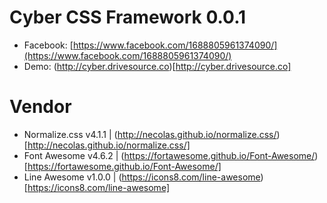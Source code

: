 # Cyber CSS Framework 0.0.1
- Facebook: [https://www.facebook.com/1688805961374090/](https://www.facebook.com/1688805961374090/)
- Demo: (http://cyber.drivesource.co)[http://cyber.drivesource.co]

# Vendor
- Normalize.css v4.1.1 | (http://necolas.github.io/normalize.css/)[http://necolas.github.io/normalize.css/]
- Font Awesome v4.6.2 | (https://fortawesome.github.io/Font-Awesome/)[https://fortawesome.github.io/Font-Awesome/]
- Line Awesome v1.0.0 | (https://icons8.com/line-awesome)[https://icons8.com/line-awesome]
